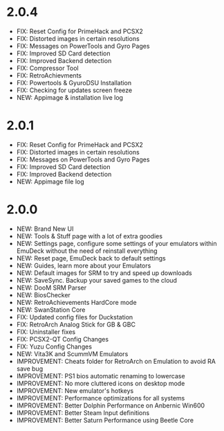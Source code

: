 # 2.0.4

- FIX: Reset Config for PrimeHack and PCSX2
- FIX: Distorted images in certain resolutions
- FIX: Messages on PowerTools and Gyro Pages
- FIX: Improved SD Card detection
- FIX: Improved Backend detection
- FIX: Compressor Tool
- FIX: RetroAchievments
- FIX: Powertools & GyuroDSU Installation
- FIX: Checking for updates screen freeze
- NEW: Appimage & installation live log

# 2.0.1

- FIX: Reset Config for PrimeHack and PCSX2
- FIX: Distorted images in certain resolutions
- FIX: Messages on PowerTools and Gyro Pages
- FIX: Improved SD Card detection
- FIX: Improved Backend detection
- NEW: Appimage file log

# 2.0.0

- NEW: Brand New UI
- NEW: Tools & Stuff page with a lot of extra goodies
- NEW: Settings page, configure some settings of your emulators within EmuDeck without the need of reinstall everything
- NEW: Reset page, EmuDeck back to default settings
- NEW: Guides, learn more about your Emulators
- NEW: Default images for SRM to try and speed up downloads
- NEW: SaveSync. Backup your saved games to the cloud
- NEW: DooM SRM Parser
- NEW: BiosChecker
- NEW: RetroAchievements HardCore mode
- NEW: SwanStation Core
- FIX: Updated config files for Duckstation
- FIX: RetroArch Analog Stick for GB & GBC
- FIX: Uninstaller fixes
- FIX: PCSX2-QT Config Changes
- FIX: Yuzu Config Changes
- NEW: Vita3K and ScummVM Emulators
- IMPROVEMENT: Cheats folder for RetroArch on Emulation to avoid RA save bug
- IMPROVEMENT: PS1 bios automatic renaming to lowercase
- IMPROVEMENT: No more cluttered icons on desktop mode
- IMPROVEMENT: New emulator's hotkeys
- IMPROVEMENT: Performance optimizations for all systems
- IMPROVEMENT: Better Dolphin Performance on Anbernic Win600
- IMPROVEMENT: Better Steam Input definitions
- IMPROVEMENT: Better Saturn Performance using Beetle Core
